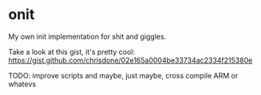 # onit

My own init implementation for shit and giggles.


Take a look at this gist, it's pretty cool:
https://gist.github.com/chrisdone/02e165a0004be33734ac2334f215380e


TODO: improve scripts and maybe, just maybe, cross compile ARM or whatevs
